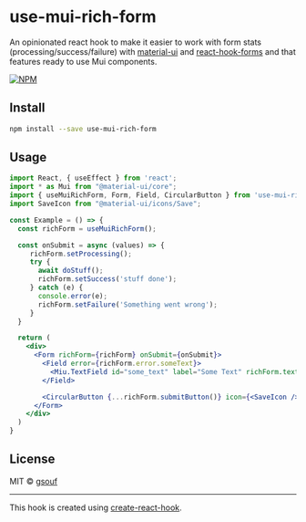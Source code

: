 # use-mui-rich-form

An opinionated react hook to make it easier to work with form stats (processing/success/failure)
with [material-ui](https://material-ui.com/) and [react-hook-forms](https://react-hook-form.com/)
and that features ready to use Mui components.

[![NPM](https://img.shields.io/npm/v/use-mui-rich-form.svg)](https://www.npmjs.com/package/use-mui-rich-form)

## Install

```bash
npm install --save use-mui-rich-form
```

## Usage

```jsx
import React, { useEffect } from 'react';
import * as Mui from "@material-ui/core";
import { useMuiRichForm, Form, Field, CircularButton } from 'use-mui-rich-form';
import SaveIcon from "@material-ui/icons/Save";

const Example = () => {
  const richForm = useMuiRichForm();

  const onSubmit = async (values) => {
     richForm.setProcessing();
     try {
       await doStuff();
       richForm.setSuccess('stuff done');
     } catch (e) {
       console.error(e);
       richForm.setFailure('Something went wrong');
     }
  }

  return (
    <div>
      <Form richForm={richForm} onSubmit={onSubmit}>
        <Field error={richForm.error.someText}>
          <Miu.TextField id="some_text" label="Some Text" richForm.textField('someText', {required: true}) />
        </Field>

        <CircularButton {...richForm.submitButton()} icon={<SaveIcon />} />
      </Form>
    </div>
  )
}
```

## License

MIT © [gsouf](https://github.com/gsouf)

---

This hook is created using [create-react-hook](https://github.com/hermanya/create-react-hook).
